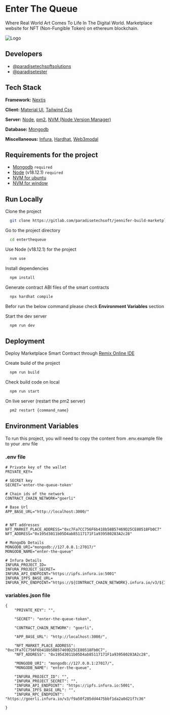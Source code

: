 # Enter The Queue

Where Real World Art Comes To Life In The Digital World.
Marketplace website for NFT (Non-Fungible Token) on ethereum blockchain.


![Logo](https://enterthequeue.com/_next/image/?url=%2Fimg%2Flogo.png&w=256&q=75)


## Developers

- [@paradisetechsoftsolutions](https://github.com/paradisetechsoftsolutions)
- [@paradisetester](https://github.com/paradisetester)


## Tech Stack

**Framework:** [Nextjs](https://nextjs.org/)

**Client:** [Material UI](https://mui.com/), [Tailwind Css](https://tailwindcss.com/)

**Server:** [Node](https://nodejs.org), [pm2](https://pm2.keymetrics.io/), [NVM (Node Version Manager)](https://github.com/nvm-sh/nvm)

**Database:** [Mongodb](https://www.mongodb.com/)

**Miscellaneous:** [Infura](https://infura.io/), [Hardhat](https://hardhat.org), [Web3modal](https://web3modal.com/)

## Requirements for the project

- [Mongodb](https://www.mongodb.com/try/download/community) `required`
- [Node](https://nodejs.org/en/download/) (v18.12.1) `required`
- [NVM for ubuntu](https://github.com/nvm-sh/nvm#installing-and-updating) 
- [NVM for window](https://github.com/coreybutler/nvm-windows/releases)


## Run Locally

Clone the project

```bash
  git clone https://gitlab.com/paradisetechsoft/jennifer-build-marketplace.git enterthequeue
```

Go to the project directory

```bash
  cd enterthequeue
```

Use Node (v18.12.1) for the project

```bash
  nvm use
```

Install dependencies

```bash
  npm install
```

Generate contract ABI files of the smart contracts

```bash
  npx hardhat compile
```

Befor run the below command please check **Environment Variables** section

Start the dev server

```bash
  npm run dev
```


## Deployment

Deploy Marketplace Smart Contract through [Remix Online IDE](https://remix.ethereum.org/)

Create build of the project

```bash
  npm run build
```

Check build code on local
```bash
  npm run start
```

On live server (restart the pm2 server)

```bash
  pm2 restart {command_name}
```


## Environment Variables

To run this project, you will need to copy the content from .env.example file to your .env file

### .env file

```env
# Private key of the wallet
PRIVATE_KEY=

# SECRET key
SECRET='enter-the-queue-token'

# Chain ids of the network
CONTRACT_CHAIN_NETWORK="goerli"

# Base Url
APP_BASE_URL="http://localhost:3000/"


# NFT addresses
NFT_MARKET_PLACE_ADDRESS="0xc7Fa7CC756F6b418b58B57469D25CE80518Fb0C7"
NFT_ADDRESS="0x195d3011b05D4ab85117171F1a939580283A2c28"

# MongoDb Details
MONGODB_URI="mongodb://127.0.0.1:27017/"
MONGODB_NAME="enter-the-queue"

# Infura Details
INFURA_PROJECT_ID=
INFURA_PROJECT_SECRET=
INFURA_API_ENDPOINT="https://ipfs.infura.io:5001"
INFURA_IPFS_BASE_URL=
INFURA_RPC_ENDPOINT="https://${CONTRACT_CHAIN_NETWORK}.infura.io/v3/${INFURA_KEY}"

```

### variables.json file

```env
{
    "PRIVATE_KEY": "",

    "SECRET": "enter-the-queue-token",

    "CONTRACT_CHAIN_NETWORK": "goerli",

    "APP_BASE_URL": "http://localhost:3000/",

    "NFT_MARKET_PLACE_ADDRESS": "0xc7Fa7CC756F6b418b58B57469D25CE80518Fb0C7",
    "NFT_ADDRESS": "0x195d3011b05D4ab85117171F1a939580283A2c28",
    
    "MONGODB_URI": "mongodb://127.0.0.1:27017/",
    "MONGODB_NAME": "enter-the-queue",
    
    "INFURA_PROJECT_ID": "",
    "INFURA_PROJECT_SECRET": "",
    "INFURA_API_ENDPOINT": "https://ipfs.infura.io:5001",
    "INFURA_IPFS_BASE_URL": "",
    "INFURA_RPC_ENDPOINT": "https://goerli.infura.io/v3/f9a50f205dd4475bbf1da2a0d21f7c36"
    
}


```

